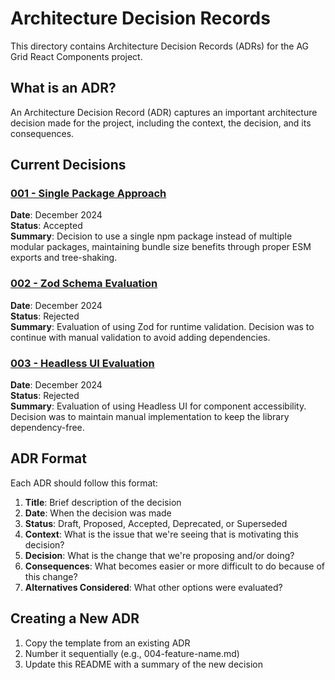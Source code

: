 # Architecture Decision Records

This directory contains Architecture Decision Records (ADRs) for the AG Grid React Components project.

## What is an ADR?

An Architecture Decision Record (ADR) captures an important architecture decision made for the project, including the context, the decision, and its consequences.

## Current Decisions

### [001 - Single Package Approach](./001-single-package-approach.md)

**Date**: December 2024  
**Status**: Accepted  
**Summary**: Decision to use a single npm package instead of multiple modular packages, maintaining bundle size benefits through proper ESM exports and tree-shaking.

### [002 - Zod Schema Evaluation](./002-zod-evaluation.md)

**Date**: December 2024  
**Status**: Rejected  
**Summary**: Evaluation of using Zod for runtime validation. Decision was to continue with manual validation to avoid adding dependencies.

### [003 - Headless UI Evaluation](./003-headless-ui-evaluation.md)

**Date**: December 2024  
**Status**: Rejected  
**Summary**: Evaluation of using Headless UI for component accessibility. Decision was to maintain manual implementation to keep the library dependency-free.

## ADR Format

Each ADR should follow this format:

1. **Title**: Brief description of the decision
2. **Date**: When the decision was made
3. **Status**: Draft, Proposed, Accepted, Deprecated, or Superseded
4. **Context**: What is the issue that we're seeing that is motivating this decision?
5. **Decision**: What is the change that we're proposing and/or doing?
6. **Consequences**: What becomes easier or more difficult to do because of this change?
7. **Alternatives Considered**: What other options were evaluated?

## Creating a New ADR

1. Copy the template from an existing ADR
2. Number it sequentially (e.g., 004-feature-name.md)
3. Update this README with a summary of the new decision
